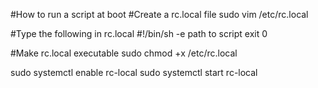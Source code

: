 #How to run a script at boot
#Create a rc.local file
sudo vim /etc/rc.local

#Type the following in rc.local
#!/bin/sh -e
path to script
exit 0

#Make rc.local executable
sudo chmod +x /etc/rc.local

sudo systemctl enable rc-local
sudo systemctl start rc-local

